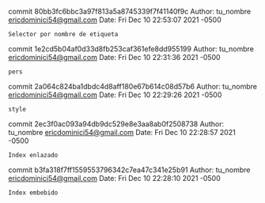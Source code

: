 commit 80bb3fc6bbc3a97f813a5a8745339f7f41140f9c
Author: tu_nombre <ericdominici54@gmail.com>
Date:   Fri Dec 10 22:53:07 2021 -0500

    Selector por nombre de etiqueta

commit 1e2cd5b04af0d33d8fb253caf361efe8dd955199
Author: tu_nombre <ericdominici54@gmail.com>
Date:   Fri Dec 10 22:31:36 2021 -0500

    pers

commit 2a064c824ba1dbdc4d8aff180e67b614c08d57b6
Author: tu_nombre <ericdominici54@gmail.com>
Date:   Fri Dec 10 22:29:26 2021 -0500

    style

commit 2ec3f0ac093a94db9dc529e8e3aa8ab0f2508738
Author: tu_nombre <ericdominici54@gmail.com>
Date:   Fri Dec 10 22:28:57 2021 -0500

    Index enlazado

commit b3fa318f7ff1559553796342c7ea47c341e25b91
Author: tu_nombre <ericdominici54@gmail.com>
Date:   Fri Dec 10 22:28:10 2021 -0500

    Index embebido
